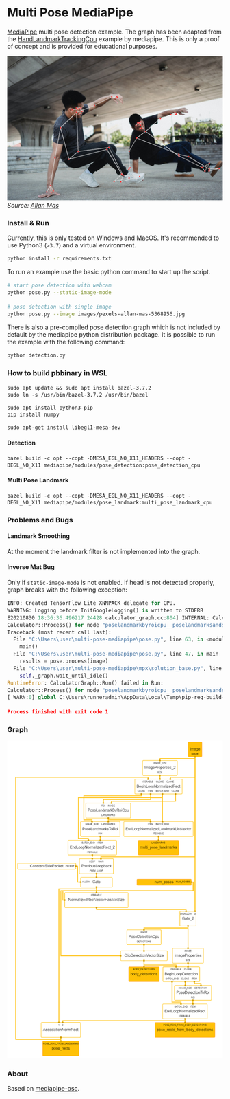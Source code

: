 # Multi Pose MediaPipe
[MediaPipe](https://google.github.io/mediapipe/) multi pose detection example. The graph has been adapted from the [HandLandmarkTrackingCpu](https://github.com/google/mediapipe/blob/master/mediapipe/modules/hand_landmark/hand_landmark_tracking_cpu.pbtxt) example by mediapipe. This is only a proof of concept and is provided for educational purposes.

![](images/pexels-allan-mas-5368956-annotated.jpg)
*Source: [Allan Mas](https://www.pexels.com/photo/energetic-asian-men-performing-breakdance-under-elevated-highway-5368956/)*

### Install & Run

Currently, this is only tested on Windows and MacOS. It's recommended to use Python3 (`>3.7`) and a virtual environment.

```bash
python install -r requirements.txt
```

To run an example use the basic python command to start up the script.

```bash
# start pose detection with webcam
python pose.py --static-image-mode

# pose detection with single image
python pose.py --image images/pexels-allan-mas-5368956.jpg
```

There is also a pre-compiled pose detection graph which is not included by default by the mediapipe python distribution package. It is possible to run the example with the following command:

```bash
python detection.py
```

### How to build pbbinary in WSL

```
sudo apt update && sudo apt install bazel-3.7.2
sudo ln -s /usr/bin/bazel-3.7.2 /usr/bin/bazel
```

```
sudo apt install python3-pip
pip install numpy
```

```
sudo apt-get install libegl1-mesa-dev
```

#### Detection

```
bazel build -c opt --copt -DMESA_EGL_NO_X11_HEADERS --copt -DEGL_NO_X11 mediapipe/modules/pose_detection:pose_detection_cpu
```

#### Multi Pose Landmark

```
bazel build -c opt --copt -DMESA_EGL_NO_X11_HEADERS --copt -DEGL_NO_X11 mediapipe/modules/pose_landmark:multi_pose_landmark_cpu
```

### Problems and Bugs

#### Landmark Smoothing
At the moment the landmark filter is not implemented into the graph.

#### Inverse Mat Bug
Only if `static-image-mode` is not enabled.
If head is not detected properly, graph breaks with the following exception:

```python
INFO: Created TensorFlow Lite XNNPACK delegate for CPU.
WARNING: Logging before InitGoogleLogging() is written to STDERR
E20210830 18:36:36.496217 24428 calculator_graph.cc:804] INTERNAL: CalculatorGraph::Run() failed in Run: 
Calculator::Process() for node "poselandmarkbyroicpu__poselandmarksandsegmentationinverseprojection__InverseMatrixCalculator" failed: ; Inverse matrix cannot be calculated.tors/util/inverse_matrix_calculator.cc:38) 
Traceback (most recent call last):
  File "C:\Users\user\multi-pose-mediapipe\pose.py", line 63, in <module>
    main()
  File "C:\Users\user\multi-pose-mediapipe\pose.py", line 47, in main
    results = pose.process(image)
  File "C:\Users\user\multi-pose-mediapipe\mpx\solution_base.py", line 334, in process
    self._graph.wait_until_idle()
RuntimeError: CalculatorGraph::Run() failed in Run: 
Calculator::Process() for node "poselandmarkbyroicpu__poselandmarksandsegmentationinverseprojection__InverseMatrixCalculator" failed: ; Inverse matrix cannot be calculated.tors/util/inverse_matrix_calculator.cc:38) 
[ WARN:0] global C:\Users\runneradmin\AppData\Local\Temp\pip-req-build-sn_xpupm\opencv\modules\videoio\src\cap_msmf.cpp (438) `anonymous-namespace'::SourceReaderCB::~SourceReaderCB terminating async callback

Process finished with exit code 1
```

### Graph

![](graphs/pose_landmark_tracking_cpu.png)

### About
Based on [mediapipe-osc](https://github.com/cansik/mediapipe-osc/).